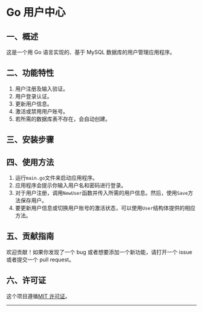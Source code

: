 # Go 用户中心

## 一、概述
这是一个用 Go 语言实现的、基于 MySQL 数据库的用户管理应用程序。

## 二、功能特性
1. 用户注册及输入验证。
2. 用户登录认证。
3. 更新用户信息。
4. 激活或禁用用户账号。
5. 若所需的数据库表不存在，会自动创建。

## 三、安装步骤

## 四、使用方法
1. 运行`main.go`文件来启动应用程序。
2. 应用程序会提示你输入用户名和密码进行登录。
3. 对于用户注册，调用`NewUser`函数并传入所需的用户信息。然后，使用`Save`方法保存用户。
4. 要更新用户信息或切换用户账号的激活状态，可以使用`User`结构体提供的相应方法。

## 五、贡献指南
欢迎贡献！如果你发现了一个 bug 或者想要添加一个新功能，请打开一个 issue 或者提交一个 pull request。

## 六、许可证
这个项目遵循[MIT 许可证](LICENSE)。

---

